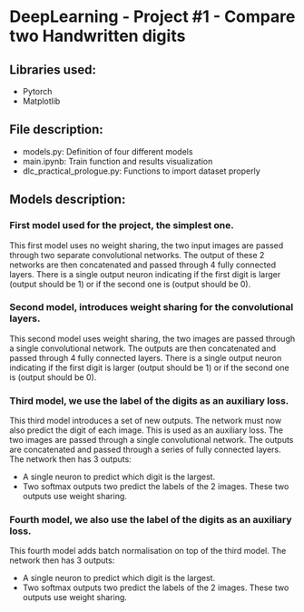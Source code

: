 # DeepLearning - Project #1 - Compare two Handwritten digits

## Libraries used: 

<ul>
<li>Pytorch</li>
<li>Matplotlib</li>
</ul>



## File description:

<ul>
<li>models.py: Definition of four different models</li>
<li>main.ipynb: Train function and results visualization</li>
<li>dlc_practical_prologue.py: Functions to import dataset properly</li>
</ul>


## Models description:

### First model used for the project, the simplest one.

This first model uses no weight sharing, the two input images are passed through two separate convolutional networks. The output of these 2 networks are then concatenated and passed through 4 fully connected layers. There is a single output neuron indicating if the first digit is larger (output should be 1) or if the second one is (output should be 0).


### Second model, introduces weight sharing for the convolutional layers.

This second model uses weight sharing, the two images are passed through a single convolutional network. The outputs are then concatenated and passed through 4 fully connected layers. There is a single output neuron indicating if the first digit is larger (output should be 1) or if the second one is (output should be 0).


### Third model, we use the label of the digits as an auxiliary loss.

This third model introduces a set of new outputs. The network must now also predict the digit of each image. This is used as an auxiliary loss. The two images are passed through a single convolutional network. The outputs are concatenated and passed through a series of fully connected layers. The network then has 3 outputs: 
<ul>
<li>A single neuron to predict which digit is the largest.</li>
<li>Two softmax outputs two predict the labels of the 2 images. These two outputs use weight sharing.</li>
</ul>



### Fourth model, we also use the label of the digits as an auxiliary loss.

This fourth model adds batch normalisation on top of the third model.
The network then has 3 outputs:
<ul>
<li>A single neuron to predict which digit is the largest.</li>
<li>Two softmax outputs two predict the labels of the 2 images. These two outputs use weight sharing.</li>
</ul>
